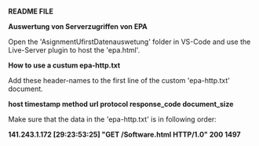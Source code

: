 **README FILE**

**Auswertung von Serverzugriffen von EPA**

Open the 'AsignmentUfirstDatenauswetung' folder in VS-Code and use the Live-Server plugin to host the 'epa.html'.

**How to use a custum epa-http.txt**

Add these header-names to the first line of the custom 'epa-http.txt' document.

**host timestamp method url protocol response_code document_size**

Make sure that the data in the 'epa-http.txt' is in following order:

**141.243.1.172 [29:23:53:25] "GET /Software.html HTTP/1.0" 200 1497**